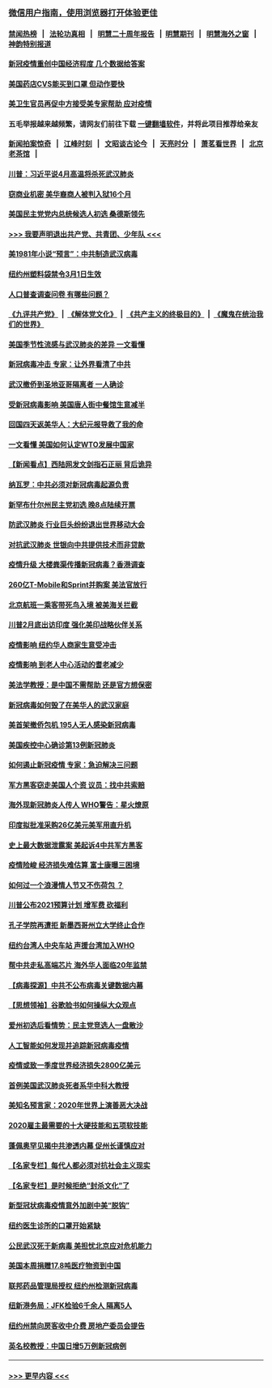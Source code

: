 ### [微信用户指南，使用浏览器打开体验更佳](https://github.com/gfw-breaker/banned-news1/blob/master/indexes/wechat-guide.md?t=0)
#### [禁闻热榜](热点新闻.md?t=0)  &nbsp;&nbsp;|&nbsp;&nbsp; [法轮功真相](https://github.com/gfw-breaker/truth/blob/master/README.md?t=0) &nbsp;&nbsp;|&nbsp;&nbsp; [明慧二十周年报告](https://github.com/gfw-breaker/mh-reports/blob/master/README.md?t=0) &nbsp;&nbsp;|&nbsp;&nbsp;[明慧期刊](https://github.com/gfw-breaker/mh-qikan) &nbsp;&nbsp;|&nbsp;&nbsp; [明慧海外之窗](https://github.com/gfw-breaker/mh-news/blob/master/README.md?t=0) &nbsp;&nbsp;|&nbsp;&nbsp; [神韵特别报道](https://github.com/gfw-breaker/mh-news/blob/master/shenyun.md?t=0)
#### [新冠疫情重创中国经济程度 几个数据给答案](../pages/nsc412/n11864203.md?t=02130255) 
#### [美国药店CVS能买到口罩 但动作要快](../pages/nsc412/n11862438.md?t=02130255) 
#### [美卫生官员再促中方接受美专家帮助 应对疫情](../pages/nsc412/n11864043.md?t=02130255) 
#### 五毛举报越来越频繁，请网友们前往下载 [一键翻墙软件](https://github.com/gfw-breaker/ssr-accounts)，并将此项目推荐给亲友
#### [新闻拍案惊奇](https://github.com/gfw-breaker/banned-news1/blob/master/pages/link4.md) &nbsp;&nbsp;|&nbsp;&nbsp; [江峰时刻](https://github.com/gfw-breaker/banned-news1/blob/master/pages/link4.md) &nbsp;&nbsp;|&nbsp;&nbsp; [文昭谈古论今](https://github.com/gfw-breaker/banned-news1/blob/master/pages/link4.md) &nbsp;&nbsp;|&nbsp;&nbsp; [天亮时分](https://github.com/gfw-breaker/banned-news1/blob/master/pages/link4.md) &nbsp;&nbsp;|&nbsp;&nbsp; [萧茗看世界](https://github.com/gfw-breaker/banned-news1/blob/master/pages/link4.md) &nbsp;&nbsp;|&nbsp;&nbsp; [北京老茶馆](https://github.com/gfw-breaker/banned-news1/blob/master/pages/link4.md) &nbsp;&nbsp;|&nbsp;&nbsp; 
#### [川普：习近平说4月高温将杀死武汉肺炎](../pages/nsc412/n11860814.md?t=02130255) 
#### [窃商业机密 美华裔商人被判入狱16个月](../pages/nsc412/n11863911.md?t=02130255) 
#### [美国民主党党内总统候选人初选 桑德斯领先](../pages/nsc412/n11863475.md?t=02130255) 
#### [>>> 我要声明退出共产党、共青团、少年队 <<<](https://github.com/begood0513/goodnews/blob/master/quit/letter.md) 
#### [美1981年小说“预言”：中共制造武汉病毒](../pages/nsc412/n11863306.md?t=02130255) 
#### [纽约州塑料袋禁令3月1日生效](../pages/nsc412/n11862832.md?t=02130255) 
#### [人口普查调查问卷  有哪些问题？](../pages/nsc412/n11862808.md?t=02130255) 
#### [《九评共产党》](https://github.com/begood0513/9ping.md/blob/master/README.md) &nbsp;|&nbsp; [《解体党文化》](../../../../jtdwh.md/blob/master/README.md)  &nbsp;|&nbsp; [《共产主义的终极目的》](../../../../gczydzjmd.md/blob/master/README.md) &nbsp;|&nbsp; [《魔鬼在统治我们的世界》](../../../../mgztzwmdsj.md/blob/master/README.md) 
#### [美国季节性流感与武汉肺炎的差异 一文看懂](../pages/nsc412/n11862428.md?t=02130255) 
#### [新冠病毒冲击 专家：让外界看清了中共](../pages/nsc412/n11862280.md?t=02130255) 
#### [武汉撤侨到圣地亚哥隔离者 一人确诊](../pages/nsc412/n11862460.md?t=02130255) 
#### [受新冠病毒影响 美国唐人街中餐馆生意减半](../pages/nsc412/n11861940.md?t=02130255) 
#### [回国四天返美华人：大纪元报导救了我的命](../pages/nsc412/n11862181.md?t=02130255) 
#### [一文看懂 美国如何认定WTO发展中国家](../pages/nsc412/n11862051.md?t=02130255) 
#### [【新闻看点】西陆网发文剑指石正丽 背后诡异](../pages/nsc412/n11861792.md?t=02130255) 
#### [纳瓦罗：中共必须对新冠病毒起源负责](../pages/nsc412/n11861810.md?t=02130255) 
#### [新罕布什尔州民主党初选 晚8点陆续开票](../pages/nsc412/n11861872.md?t=02130255) 
#### [防武汉肺炎 行业巨头纷纷退出世界移动大会](../pages/nsc412/n11861795.md?t=02130255) 
#### [对抗武汉肺炎 世银向中共提供技术而非贷款](../pages/nsc412/n11861652.md?t=02130255) 
#### [疫情升级 大楼粪渠传播新冠病毒？香港调查](../pages/nsc412/n11861556.md?t=02130255) 
#### [260亿T-Mobile和Sprint并购案 美法官放行](../pages/nsc412/n11861511.md?t=02130255) 
#### [北京航班一乘客带死鸟入境 被美海关拦截](../pages/nsc412/n11861317.md?t=02130255) 
#### [川普2月底出访印度 强化美印战略伙伴关系](../pages/nsc412/n11860557.md?t=02130255) 
#### [疫情影响  纽约华人商家生意受冲击](../pages/nsc412/n11860284.md?t=02130255) 
#### [疫情影响  到老人中心活动的耆老减少](../pages/nsc412/n11860199.md?t=02130255) 
#### [美法学教授：是中国不需帮助 还是官方想保密](../pages/nsc412/n11859492.md?t=02130255) 
#### [新冠病毒如何毁了在美华人的武汉家庭](../pages/nsc412/n11859524.md?t=02130255) 
#### [美首架撤侨包机 195人无人感染新冠病毒](../pages/nsc412/n11859908.md?t=02130255) 
#### [美国疾控中心确诊第13例新冠肺炎](../pages/nsc412/n11859966.md?t=02130255) 
#### [如何遏止新冠疫情 专家：急迫解决三问题](../pages/nsc412/n11859685.md?t=02130255) 
#### [军方黑客窃走美国人个资 议员：找中共索赔](../pages/nsc412/n11859371.md?t=02130255) 
#### [海外现新冠肺炎人传人 WHO警告：星火燎原](../pages/nsc412/n11859252.md?t=02130255) 
#### [印度拟批准采购26亿美元美军用直升机](../pages/nsc412/n11859143.md?t=02130255) 
#### [史上最大数据泄露案 美起诉4中共军方黑客](../pages/nsc412/n11859115.md?t=02130255) 
#### [疫情险峻 经济损失难估算 富士康曝三困境](../pages/nsc412/n11859120.md?t=02130255) 
#### [如何过一个浪漫情人节又不伤荷包 ？](../pages/nsc412/n11858969.md?t=02130255) 
#### [川普公布2021预算计划 增军费 砍福利](../pages/nsc412/n11859012.md?t=02130255) 
#### [孔子学院再遭拒 新墨西哥州立大学终止合作](../pages/nsc412/n11858661.md?t=02130255) 
#### [纽约台湾人中央车站  声援台湾加入WHO](../pages/nsc412/n11857757.md?t=02130255) 
#### [帮中共走私高端芯片 海外华人面临20年监禁](../pages/nsc412/n11855016.md?t=02130255) 
#### [【病毒探源】中共不公布病毒关键数据内幕](../pages/nsc412/n11856584.md?t=02130255) 
#### [【思想领袖】谷歌脸书如何操纵大众观点](../pages/nsc412/n11680874.md?t=02130255) 
#### [爱州初选后看情势：民主党竞选人一盘散沙](../pages/nsc412/n11856557.md?t=02130255) 
#### [人工智能如何发现并追踪新冠病毒疫情](../pages/nsc412/n11856398.md?t=02130255) 
#### [疫情或致一季度世界经济损失2800亿美元](../pages/nsc412/n11855639.md?t=02130255) 
#### [首例美国武汉肺炎死者系华中科大教授](../pages/nsc412/n11855500.md?t=02130255) 
#### [美知名预言家：2020年世界上演善恶大决战](../pages/nsc412/n11855418.md?t=02130255) 
#### [2020雇主最需要的十大硬技能和五项软技能](../pages/nsc412/n11850953.md?t=02130255) 
#### [蓬佩奥罕见揭中共渗透内幕 促州长谨慎应对](../pages/nsc412/n11854685.md?t=02130255) 
#### [【名家专栏】每代人都必须对抗社会主义现实](../pages/nsc412/n11831412.md?t=02130255) 
#### [【名家专栏】是时候拒绝“封杀文化”了](../pages/nsc412/n11814093.md?t=02130255) 
#### [新型冠状病毒疫情意外加剧中美“脱钩”](../pages/nsc412/n11854475.md?t=02130255) 
#### [纽约医生诊所的口罩开始紧缺](../pages/nsc412/n11853364.md?t=02130255) 
#### [公民武汉死于新病毒 美担忧北京应对危机能力](../pages/nsc412/n11854331.md?t=02130255) 
#### [美国本周捐赠17.8吨医疗物资到中国](../pages/nsc412/n11854269.md?t=02130255) 
#### [联邦药品管理局授权  纽约州检测新冠病毒](../pages/nsc412/n11853371.md?t=02130255) 
#### [纽新港务局：JFK检验6千余人  隔离5人](../pages/nsc412/n11853366.md?t=02130255) 
#### [纽约州禁向房客收中介费  房地产委员会提告](../pages/nsc412/n11853360.md?t=02130255) 
#### [英名校教授：中国日增5万例新冠病例](../pages/nsc412/n11854174.md?t=02130255) 

----
#### [ >>> 更早内容 <<< ](../indexes/nsc412-earlier.md)
